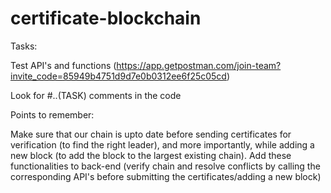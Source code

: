 # certificate-blockchain

Tasks:

Test API's and functions (https://app.getpostman.com/join-team?invite_code=85949b4751d9d7e0b0312ee6f25c05cd)

Look for #..(TASK) comments in the code 


Points to remember: 

Make sure that our chain is upto date before sending certificates for verification (to find the right leader), and more importantly, while adding a new block (to add the block to the largest existing chain).
Add these functionalities to back-end (verify chain and resolve conflicts by calling the corresponding API's before submitting the certificates/adding a new block)
